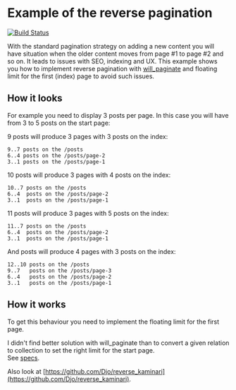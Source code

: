 # Example of the reverse pagination
[![Build Status](https://secure.travis-ci.org/Djo/reverse_will_paginate.png "Build Status")](http://travis-ci.org/Djo/reverse_will_paginate)

With the standard pagination strategy on adding a new content you will have situation when the older content moves from page #1 to page #2 and so on. It leads to issues with SEO, indexing and UX. This example shows you how to implement reverse pagination with [will_paginate](https://github.com/mislav/will_paginate) and floating limit for the first (index) page to avoid such issues.

## How it looks

For example you need to display 3 posts per page. In this case you will have from 3 to 5 posts on the start page:

9 posts will produce 3 pages with 3 posts on the index:

    9..7 posts on the /posts
    6..4 posts on the /posts/page-2
    3..1 posts on the /posts/page-1

10 posts will produce 3 pages with 4 posts on the index:

    10..7 posts on the /posts
    6..4  posts on the /posts/page-2
    3..1  posts on the /posts/page-1

11 posts will produce 3 pages with 5 posts on the index:

    11..7 posts on the /posts
    6..4  posts on the /posts/page-2
    3..1  posts on the /posts/page-1

And posts will produce 4 pages with 3 posts on the index:

    12..10 posts on the /posts
    9..7   posts on the /posts/page-3
    6..4   posts on the /posts/page-2
    3..1   posts on the /posts/page-1

## How it works

To get this behaviour you need to implement the floating limit for the first page.

I didn't find better solution with will_paginate than to convert a given relation to collection to set the right limit for the start page.<br />See [specs](https://github.com/Djo/reverse_will_paginate/tree/master/spec/controllers/cities_controller_spec.rb).

Also look at [https://github.com/Djo/reverse_kaminari](https://github.com/Djo/reverse_kaminari).
